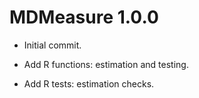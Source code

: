 # MDMeasure 1.0.0

- Initial commit.

- Add R functions: estimation and testing.

- Add R tests: estimation checks.